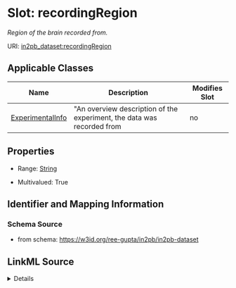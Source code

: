 # Slot: recordingRegion


_Region of the brain recorded from._



URI: [in2pb_dataset:recordingRegion](https://w3id.org/ree-gupta/in2pb/in2pb-datasetrecordingRegion)



<!-- no inheritance hierarchy -->




## Applicable Classes

| Name | Description | Modifies Slot |
| --- | --- | --- |
[ExperimentalInfo](ExperimentalInfo.md) | "An overview description of the experiment, the data was recorded from |  no  |







## Properties

* Range: [String](String.md)

* Multivalued: True





## Identifier and Mapping Information







### Schema Source


* from schema: https://w3id.org/ree-gupta/in2pb/in2pb-dataset




## LinkML Source

<details>
```yaml
name: recordingRegion
description: Region of the brain recorded from.
from_schema: https://w3id.org/ree-gupta/in2pb/in2pb-dataset
rank: 1000
multivalued: true
alias: recordingRegion
domain_of:
- ExperimentalInfo
range: string

```
</details>